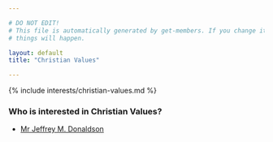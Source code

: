 ```yaml
---

# DO NOT EDIT!
# This file is automatically generated by get-members. If you change it, bad
# things will happen.

layout: default
title: "Christian Values"

---
```


{% include interests/christian-values.md %}

### Who is interested in Christian Values?


* [Mr Jeffrey M. Donaldson](members/mr-jeffrey-m-donaldson.html)

